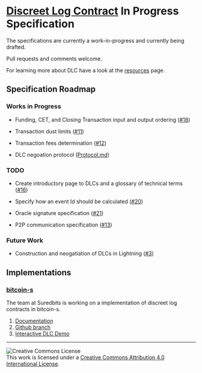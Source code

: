 # [Discreet Log Contract](https://adiabat.github.io/dlc.pdf) In Progress Specification

The specifications are currently a work-in-progress and currently being
drafted.

Pull requests and comments welcome.

For learning more about DLC have a look at the [resources](Resources.md) page.

## Specification Roadmap

### Works in Progress

- Funding, CET, and Closing Transaction input and output ordering ([#18](https://github.com/discreetlogcontracts/dlcspecs/issues/18))

- Transaction dust limits ([#11](https://github.com/discreetlogcontracts/dlcspecs/issues/11))

- Transaction fees determination ([#12](https://github.com/discreetlogcontracts/dlcspecs/issues/12))

- DLC negoation protocol ([Protocol.md](Protocol.md))

### TODO

- Create introductory page to DLCs and a glossary of technical terms ([#16](https://github.com/discreetlogcontracts/dlcspecs/issues/16))

- Specify how an event Id should be calculated ([#20](https://github.com/discreetlogcontracts/dlcspecs/issues/20))

- Oracle signature specification ([#21](https://github.com/discreetlogcontracts/dlcspecs/issues/21))

- P2P communication specification ([#13](https://github.com/discreetlogcontracts/dlcspecs/issues/13))

### Future Work

- Construction and neogatiation of DLCs in Lightning ([#3](https://github.com/discreetlogcontracts/dlcspecs/issues/3))

## Implementations

### [bitcoin-s](https://github.com/bitcoin-s/bitcoin-s)

The team at Suredbits is working on a implementation of discreet log contracts in bitcoin-s. 

1. [Documentation](https://bitcoin-s.org/docs/next/wallet/dlc)
2. [Github branch](https://github.com/bitcoin-s/bitcoin-s/tree/adaptor-dlc)
3. [Interactive DLC Demo](https://scastie.scala-lang.org/nkohen/OVWMOXwPRryREhVNw7pjLw/11)

---

![Creative Commons License](https://i.creativecommons.org/l/by/4.0/88x31.png "License CC-BY")
<br>
This work is licensed under a [Creative Commons Attribution 4.0 International License](http://creativecommons.org/licenses/by/4.0/).

